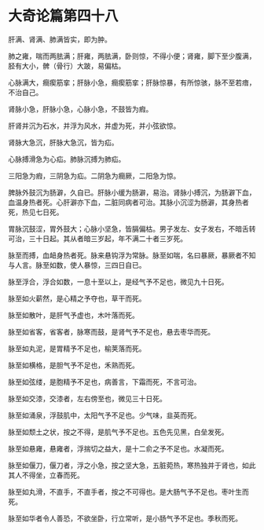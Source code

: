 # 大奇论篇第四十八



肝满、肾满、肺满皆实，即为肿。


肺之雍，喘而两胠满；肝雍，两胠满，卧则惊，不得小便；肾雍，脚下至少腹满，胫有大小，髀（骨行）大跛，易偏枯。


心脉满大，癎瘈筋挛；肝脉小急，癎瘈筋挛；肝脉惊暴，有所惊骇，脉不至若瘖，不治自己。


肾脉小急，肝脉小急，心脉小急，不鼓皆为瘕。


肝肾并沉为石水，并浮为风水，并虚为死，并小弦欲惊。


肾脉大急沉，肝脉大急沉，皆为疝。


心脉搏滑急为心疝。肺脉沉搏为肺疝。


三阳急为瘕，三阴急为疝。二阴急为癎厥，二阳急为惊。


脾脉外鼓沉为肠澼，久自已。肝脉小缓为肠澼，易治。肾脉小搏沉，为肠澼下血，血温身热者死。心肝澼亦下血，二脏同病者可治。其脉小沉涩为肠澼，其身热者死，热见七日死。


胃脉沉鼓涩，胃外鼓大；心脉小坚急，皆膈偏枯。男子发左、女子发右，不暗舌转可治，三十日起。其从者暗三岁起，年不满二十者三岁死。


脉至而搏，血衄身热者死。脉来悬钩浮为常脉。脉至如喘，名曰暴厥，暴厥者不知与人言。脉至如数，使人暴惊，三四日自已。


脉至浮合，浮合如数，一息十至以上，是经气予不足也，微见九十日死。


脉至如火薪然，是心精之予夺也，草干而死。


脉至如散叶，是肝气予虚也，木叶落而死。


脉至如省客，省客者，脉寒而鼓，是肾气予不足也，悬去枣华而死。


脉至如丸泥，是胃精予不足也，榆荚落而死。


脉至如横格，是胆气予不足也，禾熟而死。


脉至如弦缕，是胞精予不足也，病善言，下霜而死，不言可治。


脉至如交漆，交漆者，左右傍至也，微见三十日死。


脉至如涌泉，浮鼓肌中，太阳气予不足也。少气味，韭英而死。


脉至如颓土之状，按之不得，是肌气予不足也。五色先见黑，白垒发死。


脉至如悬雍，悬雍者，浮揣切之益大，是十二俞之予不足也。水凝而死。


脉至如偃刀，偃刀者，浮之小急，按之坚大急，五脏菀热，寒热独并于肾也，如此其人不得坐，立春而死。


脉至如丸滑，不直手，不直手者，按之不可得也。是大肠气予不足也。枣叶生而死。


脉至如华者令人善恐，不欲坐卧，行立常听，是小肠气予不足也。季秋而死。